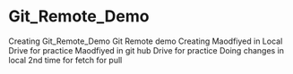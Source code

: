 # Git_Remote_Demo
Creating Git_Remote_Demo
Git Remote demo Creating
Maodfiyed in Local Drive for practice
Maodfiyed in git hub Drive for practice
Doing changes in local 2nd time
for fetch
for pull
